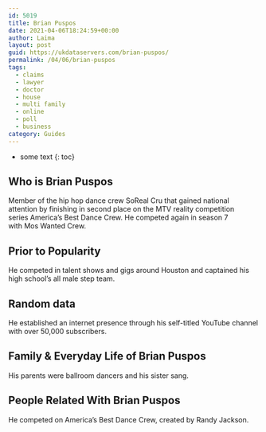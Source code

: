 ```yaml
---
id: 5019
title: Brian Puspos
date: 2021-04-06T18:24:59+00:00
author: Laima
layout: post
guid: https://ukdataservers.com/brian-puspos/
permalink: /04/06/brian-puspos
tags:
  - claims
  - lawyer
  - doctor
  - house
  - multi family
  - online
  - poll
  - business
category: Guides
---
```


* some text
{: toc}


## Who is Brian Puspos
                  
                  
                  
Member of the hip hop dance crew SoReal Cru that gained national attention by finishing in second place on the MTV reality competition series America&#8217;s Best Dance Crew. He competed again in season 7 with Mos Wanted Crew. 
                  
              
            
              
            
                
                
                
## Prior to Popularity
                  
                  
                  
He competed in talent shows and gigs around Houston and captained his high school&#8217;s all male step team. 
                  
              
            
              
            
                
                
                
## Random data
                  
                  
                  
He established an internet presence through his self-titled YouTube channel with over 50,000 subscribers. 
                  
              
            
              
            
                
                
                
## Family & Everyday Life of Brian Puspos
                  
                  
                  
His parents were ballroom dancers and his sister sang. 
                  
              
            
              
            
                
                
                
## People Related With Brian Puspos
                  
                  
                  
He competed on America&#8217;s Best Dance Crew, created by Randy Jackson. 
                  
              
            
              
            
                
              
            
              
              
            
            
              
            
          
          
          